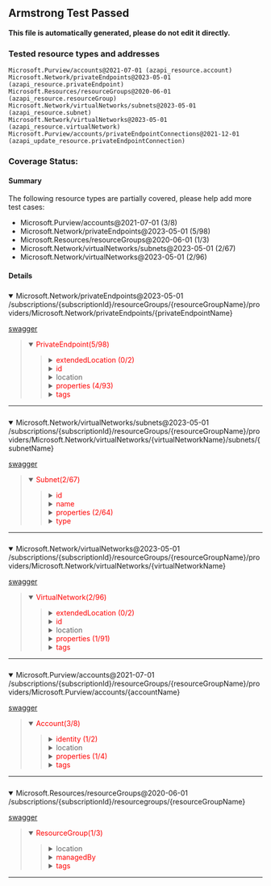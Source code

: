 ## Armstrong Test Passed

__This file is automatically generated, please do not edit it directly.__

### Tested resource types and addresses

```
Microsoft.Purview/accounts@2021-07-01 (azapi_resource.account)
Microsoft.Network/privateEndpoints@2023-05-01 (azapi_resource.privateEndpoint)
Microsoft.Resources/resourceGroups@2020-06-01 (azapi_resource.resourceGroup)
Microsoft.Network/virtualNetworks/subnets@2023-05-01 (azapi_resource.subnet)
Microsoft.Network/virtualNetworks@2023-05-01 (azapi_resource.virtualNetwork)
Microsoft.Purview/accounts/privateEndpointConnections@2021-12-01 (azapi_update_resource.privateEndpointConnection)
```

### Coverage Status:

#### Summary

The following resource types are partially covered, please help add more test cases:

- Microsoft.Purview/accounts@2021-07-01 (3/8)
- Microsoft.Network/privateEndpoints@2023-05-01 (5/98)
- Microsoft.Resources/resourceGroups@2020-06-01 (1/3)
- Microsoft.Network/virtualNetworks/subnets@2023-05-01 (2/67)
- Microsoft.Network/virtualNetworks@2023-05-01 (2/96)



#### Details

##### <!-- Microsoft.Network/privateEndpoints@2023-05-01 -->
<details open>
<summary>Microsoft.Network/privateEndpoints@2023-05-01  /subscriptions/{subscriptionId}/resourceGroups/{resourceGroupName}/providers/Microsoft.Network/privateEndpoints/{privateEndpointName}</summary>

[swagger](https://raw.githubusercontent.com/Azure/azure-rest-api-specs/main/specification/network/resource-manager/Microsoft.Network/stable/2023-05-01/privateEndpoint.json)
<blockquote>
<details open>
<summary><span style="color:red">PrivateEndpoint(5/98)</span></summary>
<blockquote>

<!-- #.extendedLocation -->
<details>
<summary><span style="color:red">extendedLocation (0/2)</span></summary>
<blockquote>

<!-- #.extendedLocation.name -->
<details>
<summary><span style="color:red">name</span></summary>

</details>

<!-- #.extendedLocation.type -->
<details>
<summary><span style="color:red">type</span></summary>

</details>

</blockquote>
</details>

<!-- #.id -->
<details>
<summary><span style="color:red">id</span></summary>

</details>

<!-- #.location -->
<details>
<summary><span>location</span></summary>

</details>

<!-- #.properties -->
<details>
<summary><span style="color:red">properties (4/93)</span></summary>
<blockquote>

<!-- #.properties.applicationSecurityGroups -->
<details>
<summary><span style="color:red">applicationSecurityGroups (0/3)</span></summary>
<blockquote>

<!-- #.properties.applicationSecurityGroups[].id -->
<details>
<summary><span style="color:red">id</span></summary>

</details>

<!-- #.properties.applicationSecurityGroups[].location -->
<details>
<summary><span style="color:red">location</span></summary>

</details>

<!-- #.properties.applicationSecurityGroups[].tags -->
<details>
<summary><span style="color:red">tags</span></summary>

</details>

</blockquote>
</details>

<!-- #.properties.customDnsConfigs -->
<details>
<summary><span style="color:red">customDnsConfigs (0/2)</span></summary>
<blockquote>

<!-- #.properties.customDnsConfigs[].fqdn -->
<details>
<summary><span style="color:red">fqdn</span></summary>

</details>

<!-- #.properties.customDnsConfigs[].ipAddresses -->
<details>
<summary><span style="color:red">ipAddresses</span></summary>

</details>

</blockquote>
</details>

<!-- #.properties.customNetworkInterfaceName -->
<details>
<summary><span style="color:red">customNetworkInterfaceName</span></summary>

</details>

<!-- #.properties.ipConfigurations -->
<details>
<summary><span style="color:red">ipConfigurations (0/4)</span></summary>
<blockquote>

<!-- #.properties.ipConfigurations[].name -->
<details>
<summary><span style="color:red">name</span></summary>

</details>

<!-- #.properties.ipConfigurations[].properties -->
<details>
<summary><span style="color:red">properties (0/3)</span></summary>
<blockquote>

<!-- #.properties.ipConfigurations[].properties.groupId -->
<details>
<summary><span style="color:red">groupId</span></summary>

</details>

<!-- #.properties.ipConfigurations[].properties.memberName -->
<details>
<summary><span style="color:red">memberName</span></summary>

</details>

<!-- #.properties.ipConfigurations[].properties.privateIPAddress -->
<details>
<summary><span style="color:red">privateIPAddress</span></summary>

</details>

</blockquote>
</details>

</blockquote>
</details>

<!-- #.properties.manualPrivateLinkServiceConnections -->
<details>
<summary><span style="color:red">manualPrivateLinkServiceConnections (3/8)</span></summary>
<blockquote>

<!-- #.properties.manualPrivateLinkServiceConnections[].id -->
<details>
<summary><span style="color:red">id</span></summary>

</details>

<!-- #.properties.manualPrivateLinkServiceConnections[].name -->
<details>
<summary><span>name</span></summary>

</details>

<!-- #.properties.manualPrivateLinkServiceConnections[].properties -->
<details>
<summary><span style="color:red">properties (2/6)</span></summary>
<blockquote>

<!-- #.properties.manualPrivateLinkServiceConnections[].properties.groupIds -->
<details>
<summary><span>groupIds</span></summary>

</details>

<!-- #.properties.manualPrivateLinkServiceConnections[].properties.privateLinkServiceConnectionState -->
<details>
<summary><span style="color:red">privateLinkServiceConnectionState (0/3)</span></summary>
<blockquote>

<!-- #.properties.manualPrivateLinkServiceConnections[].properties.privateLinkServiceConnectionState.actionsRequired -->
<details>
<summary><span style="color:red">actionsRequired</span></summary>

</details>

<!-- #.properties.manualPrivateLinkServiceConnections[].properties.privateLinkServiceConnectionState.description -->
<details>
<summary><span style="color:red">description</span></summary>

</details>

<!-- #.properties.manualPrivateLinkServiceConnections[].properties.privateLinkServiceConnectionState.status -->
<details>
<summary><span style="color:red">status</span></summary>

</details>

</blockquote>
</details>

<!-- #.properties.manualPrivateLinkServiceConnections[].properties.privateLinkServiceId -->
<details>
<summary><span>privateLinkServiceId</span></summary>

</details>

<!-- #.properties.manualPrivateLinkServiceConnections[].properties.requestMessage -->
<details>
<summary><span style="color:red">requestMessage</span></summary>

</details>

</blockquote>
</details>

</blockquote>
</details>

<!-- #.properties.privateLinkServiceConnections -->
<details>
<summary><span style="color:red">privateLinkServiceConnections (0/8)</span></summary>
<blockquote>

<!-- #.properties.privateLinkServiceConnections[].id -->
<details>
<summary><span style="color:red">id</span></summary>

</details>

<!-- #.properties.privateLinkServiceConnections[].name -->
<details>
<summary><span style="color:red">name</span></summary>

</details>

<!-- #.properties.privateLinkServiceConnections[].properties -->
<details>
<summary><span style="color:red">properties (0/6)</span></summary>
<blockquote>

<!-- #.properties.privateLinkServiceConnections[].properties.groupIds -->
<details>
<summary><span style="color:red">groupIds</span></summary>

</details>

<!-- #.properties.privateLinkServiceConnections[].properties.privateLinkServiceConnectionState -->
<details>
<summary><span style="color:red">privateLinkServiceConnectionState (0/3)</span></summary>
<blockquote>

<!-- #.properties.privateLinkServiceConnections[].properties.privateLinkServiceConnectionState.actionsRequired -->
<details>
<summary><span style="color:red">actionsRequired</span></summary>

</details>

<!-- #.properties.privateLinkServiceConnections[].properties.privateLinkServiceConnectionState.description -->
<details>
<summary><span style="color:red">description</span></summary>

</details>

<!-- #.properties.privateLinkServiceConnections[].properties.privateLinkServiceConnectionState.status -->
<details>
<summary><span style="color:red">status</span></summary>

</details>

</blockquote>
</details>

<!-- #.properties.privateLinkServiceConnections[].properties.privateLinkServiceId -->
<details>
<summary><span style="color:red">privateLinkServiceId</span></summary>

</details>

<!-- #.properties.privateLinkServiceConnections[].properties.requestMessage -->
<details>
<summary><span style="color:red">requestMessage</span></summary>

</details>

</blockquote>
</details>

</blockquote>
</details>

<!-- #.properties.subnet -->
<details>
<summary><span style="color:red">subnet (1/67)</span></summary>
<blockquote>

<!-- #.properties.subnet.id -->
<details>
<summary><span>id</span></summary>

</details>

<!-- #.properties.subnet.name -->
<details>
<summary><span style="color:red">name</span></summary>

</details>

<!-- #.properties.subnet.properties -->
<details>
<summary><span style="color:red">properties (0/64)</span></summary>
<blockquote>

<!-- #.properties.subnet.properties.addressPrefix -->
<details>
<summary><span style="color:red">addressPrefix</span></summary>

</details>

<!-- #.properties.subnet.properties.addressPrefixes -->
<details>
<summary><span style="color:red">addressPrefixes</span></summary>

</details>

<!-- #.properties.subnet.properties.applicationGatewayIPConfigurations -->
<details>
<summary><span style="color:red">applicationGatewayIPConfigurations (0/3)</span></summary>
<blockquote>

<!-- #.properties.subnet.properties.applicationGatewayIPConfigurations[].id -->
<details>
<summary><span style="color:red">id</span></summary>

</details>

<!-- #.properties.subnet.properties.applicationGatewayIPConfigurations[].name -->
<details>
<summary><span style="color:red">name</span></summary>

</details>

<!-- #.properties.subnet.properties.applicationGatewayIPConfigurations[].properties -->
<details>
<summary><span style="color:red">properties (0/1)</span></summary>
<blockquote>

<!-- #.properties.subnet.properties.applicationGatewayIPConfigurations[].properties.subnet -->
<details>
<summary><span style="color:red">subnet (0/1)</span></summary>
<blockquote>

<!-- #.properties.subnet.properties.applicationGatewayIPConfigurations[].properties.subnet.id -->
<details>
<summary><span style="color:red">id</span></summary>

</details>

</blockquote>
</details>

</blockquote>
</details>

</blockquote>
</details>

<!-- #.properties.subnet.properties.defaultOutboundAccess -->
<details>
<summary><span style="color:red">defaultOutboundAccess</span></summary>

</details>

<!-- #.properties.subnet.properties.delegations -->
<details>
<summary><span style="color:red">delegations (0/4)</span></summary>
<blockquote>

<!-- #.properties.subnet.properties.delegations[].id -->
<details>
<summary><span style="color:red">id</span></summary>

</details>

<!-- #.properties.subnet.properties.delegations[].name -->
<details>
<summary><span style="color:red">name</span></summary>

</details>

<!-- #.properties.subnet.properties.delegations[].properties -->
<details>
<summary><span style="color:red">properties (0/1)</span></summary>
<blockquote>

<!-- #.properties.subnet.properties.delegations[].properties.serviceName -->
<details>
<summary><span style="color:red">serviceName</span></summary>

</details>

</blockquote>
</details>

<!-- #.properties.subnet.properties.delegations[].type -->
<details>
<summary><span style="color:red">type</span></summary>

</details>

</blockquote>
</details>

<!-- #.properties.subnet.properties.ipAllocations -->
<details>
<summary><span style="color:red">ipAllocations (0/1)</span></summary>
<blockquote>

<!-- #.properties.subnet.properties.ipAllocations[].id -->
<details>
<summary><span style="color:red">id</span></summary>

</details>

</blockquote>
</details>

<!-- #.properties.subnet.properties.natGateway -->
<details>
<summary><span style="color:red">natGateway (0/1)</span></summary>
<blockquote>

<!-- #.properties.subnet.properties.natGateway.id -->
<details>
<summary><span style="color:red">id</span></summary>

</details>

</blockquote>
</details>

<!-- #.properties.subnet.properties.networkSecurityGroup -->
<details>
<summary><span style="color:red">networkSecurityGroup (0/26)</span></summary>
<blockquote>

<!-- #.properties.subnet.properties.networkSecurityGroup.id -->
<details>
<summary><span style="color:red">id</span></summary>

</details>

<!-- #.properties.subnet.properties.networkSecurityGroup.location -->
<details>
<summary><span style="color:red">location</span></summary>

</details>

<!-- #.properties.subnet.properties.networkSecurityGroup.properties -->
<details>
<summary><span style="color:red">properties (0/23)</span></summary>
<blockquote>

<!-- #.properties.subnet.properties.networkSecurityGroup.properties.flushConnection -->
<details>
<summary><span style="color:red">flushConnection</span></summary>

</details>

<!-- #.properties.subnet.properties.networkSecurityGroup.properties.securityRules -->
<details>
<summary><span style="color:red">securityRules (0/22)</span></summary>
<blockquote>

<!-- #.properties.subnet.properties.networkSecurityGroup.properties.securityRules[].id -->
<details>
<summary><span style="color:red">id</span></summary>

</details>

<!-- #.properties.subnet.properties.networkSecurityGroup.properties.securityRules[].name -->
<details>
<summary><span style="color:red">name</span></summary>

</details>

<!-- #.properties.subnet.properties.networkSecurityGroup.properties.securityRules[].properties -->
<details>
<summary><span style="color:red">properties (0/19)</span></summary>
<blockquote>

<!-- #.properties.subnet.properties.networkSecurityGroup.properties.securityRules[].properties.access -->
<details>
<summary><span style="color:red">access</span></summary>

</details>

<!-- #.properties.subnet.properties.networkSecurityGroup.properties.securityRules[].properties.description -->
<details>
<summary><span style="color:red">description</span></summary>

</details>

<!-- #.properties.subnet.properties.networkSecurityGroup.properties.securityRules[].properties.destinationAddressPrefix -->
<details>
<summary><span style="color:red">destinationAddressPrefix</span></summary>

</details>

<!-- #.properties.subnet.properties.networkSecurityGroup.properties.securityRules[].properties.destinationAddressPrefixes -->
<details>
<summary><span style="color:red">destinationAddressPrefixes</span></summary>

</details>

<!-- #.properties.subnet.properties.networkSecurityGroup.properties.securityRules[].properties.destinationApplicationSecurityGroups -->
<details>
<summary><span style="color:red">destinationApplicationSecurityGroups (0/3)</span></summary>
<blockquote>

<!-- #.properties.subnet.properties.networkSecurityGroup.properties.securityRules[].properties.destinationApplicationSecurityGroups[].id -->
<details>
<summary><span style="color:red">id</span></summary>

</details>

<!-- #.properties.subnet.properties.networkSecurityGroup.properties.securityRules[].properties.destinationApplicationSecurityGroups[].location -->
<details>
<summary><span style="color:red">location</span></summary>

</details>

<!-- #.properties.subnet.properties.networkSecurityGroup.properties.securityRules[].properties.destinationApplicationSecurityGroups[].tags -->
<details>
<summary><span style="color:red">tags</span></summary>

</details>

</blockquote>
</details>

<!-- #.properties.subnet.properties.networkSecurityGroup.properties.securityRules[].properties.destinationPortRange -->
<details>
<summary><span style="color:red">destinationPortRange</span></summary>

</details>

<!-- #.properties.subnet.properties.networkSecurityGroup.properties.securityRules[].properties.destinationPortRanges -->
<details>
<summary><span style="color:red">destinationPortRanges</span></summary>

</details>

<!-- #.properties.subnet.properties.networkSecurityGroup.properties.securityRules[].properties.direction -->
<details>
<summary><span style="color:red">direction</span></summary>

</details>

<!-- #.properties.subnet.properties.networkSecurityGroup.properties.securityRules[].properties.priority -->
<details>
<summary><span style="color:red">priority</span></summary>

</details>

<!-- #.properties.subnet.properties.networkSecurityGroup.properties.securityRules[].properties.protocol -->
<details>
<summary><span style="color:red">protocol</span></summary>

</details>

<!-- #.properties.subnet.properties.networkSecurityGroup.properties.securityRules[].properties.sourceAddressPrefix -->
<details>
<summary><span style="color:red">sourceAddressPrefix</span></summary>

</details>

<!-- #.properties.subnet.properties.networkSecurityGroup.properties.securityRules[].properties.sourceAddressPrefixes -->
<details>
<summary><span style="color:red">sourceAddressPrefixes</span></summary>

</details>

<!-- #.properties.subnet.properties.networkSecurityGroup.properties.securityRules[].properties.sourceApplicationSecurityGroups -->
<details>
<summary><span style="color:red">sourceApplicationSecurityGroups (0/3)</span></summary>
<blockquote>

<!-- #.properties.subnet.properties.networkSecurityGroup.properties.securityRules[].properties.sourceApplicationSecurityGroups[].id -->
<details>
<summary><span style="color:red">id</span></summary>

</details>

<!-- #.properties.subnet.properties.networkSecurityGroup.properties.securityRules[].properties.sourceApplicationSecurityGroups[].location -->
<details>
<summary><span style="color:red">location</span></summary>

</details>

<!-- #.properties.subnet.properties.networkSecurityGroup.properties.securityRules[].properties.sourceApplicationSecurityGroups[].tags -->
<details>
<summary><span style="color:red">tags</span></summary>

</details>

</blockquote>
</details>

<!-- #.properties.subnet.properties.networkSecurityGroup.properties.securityRules[].properties.sourcePortRange -->
<details>
<summary><span style="color:red">sourcePortRange</span></summary>

</details>

<!-- #.properties.subnet.properties.networkSecurityGroup.properties.securityRules[].properties.sourcePortRanges -->
<details>
<summary><span style="color:red">sourcePortRanges</span></summary>

</details>

</blockquote>
</details>

<!-- #.properties.subnet.properties.networkSecurityGroup.properties.securityRules[].type -->
<details>
<summary><span style="color:red">type</span></summary>

</details>

</blockquote>
</details>

</blockquote>
</details>

<!-- #.properties.subnet.properties.networkSecurityGroup.tags -->
<details>
<summary><span style="color:red">tags</span></summary>

</details>

</blockquote>
</details>

<!-- #.properties.subnet.properties.privateEndpointNetworkPolicies -->
<details>
<summary><span style="color:red">privateEndpointNetworkPolicies</span></summary>

</details>

<!-- #.properties.subnet.properties.privateLinkServiceNetworkPolicies -->
<details>
<summary><span style="color:red">privateLinkServiceNetworkPolicies</span></summary>

</details>

<!-- #.properties.subnet.properties.routeTable -->
<details>
<summary><span style="color:red">routeTable (0/11)</span></summary>
<blockquote>

<!-- #.properties.subnet.properties.routeTable.id -->
<details>
<summary><span style="color:red">id</span></summary>

</details>

<!-- #.properties.subnet.properties.routeTable.location -->
<details>
<summary><span style="color:red">location</span></summary>

</details>

<!-- #.properties.subnet.properties.routeTable.properties -->
<details>
<summary><span style="color:red">properties (0/8)</span></summary>
<blockquote>

<!-- #.properties.subnet.properties.routeTable.properties.disableBgpRoutePropagation -->
<details>
<summary><span style="color:red">disableBgpRoutePropagation</span></summary>

</details>

<!-- #.properties.subnet.properties.routeTable.properties.routes -->
<details>
<summary><span style="color:red">routes (0/7)</span></summary>
<blockquote>

<!-- #.properties.subnet.properties.routeTable.properties.routes[].id -->
<details>
<summary><span style="color:red">id</span></summary>

</details>

<!-- #.properties.subnet.properties.routeTable.properties.routes[].name -->
<details>
<summary><span style="color:red">name</span></summary>

</details>

<!-- #.properties.subnet.properties.routeTable.properties.routes[].properties -->
<details>
<summary><span style="color:red">properties (0/4)</span></summary>
<blockquote>

<!-- #.properties.subnet.properties.routeTable.properties.routes[].properties.addressPrefix -->
<details>
<summary><span style="color:red">addressPrefix</span></summary>

</details>

<!-- #.properties.subnet.properties.routeTable.properties.routes[].properties.hasBgpOverride -->
<details>
<summary><span style="color:red">hasBgpOverride</span></summary>

</details>

<!-- #.properties.subnet.properties.routeTable.properties.routes[].properties.nextHopIpAddress -->
<details>
<summary><span style="color:red">nextHopIpAddress</span></summary>

</details>

<!-- #.properties.subnet.properties.routeTable.properties.routes[].properties.nextHopType -->
<details>
<summary><span style="color:red">nextHopType</span></summary>

</details>

</blockquote>
</details>

<!-- #.properties.subnet.properties.routeTable.properties.routes[].type -->
<details>
<summary><span style="color:red">type</span></summary>

</details>

</blockquote>
</details>

</blockquote>
</details>

<!-- #.properties.subnet.properties.routeTable.tags -->
<details>
<summary><span style="color:red">tags</span></summary>

</details>

</blockquote>
</details>

<!-- #.properties.subnet.properties.serviceEndpointPolicies -->
<details>
<summary><span style="color:red">serviceEndpointPolicies (0/11)</span></summary>
<blockquote>

<!-- #.properties.subnet.properties.serviceEndpointPolicies[].id -->
<details>
<summary><span style="color:red">id</span></summary>

</details>

<!-- #.properties.subnet.properties.serviceEndpointPolicies[].location -->
<details>
<summary><span style="color:red">location</span></summary>

</details>

<!-- #.properties.subnet.properties.serviceEndpointPolicies[].properties -->
<details>
<summary><span style="color:red">properties (0/8)</span></summary>
<blockquote>

<!-- #.properties.subnet.properties.serviceEndpointPolicies[].properties.contextualServiceEndpointPolicies -->
<details>
<summary><span style="color:red">contextualServiceEndpointPolicies</span></summary>

</details>

<!-- #.properties.subnet.properties.serviceEndpointPolicies[].properties.serviceAlias -->
<details>
<summary><span style="color:red">serviceAlias</span></summary>

</details>

<!-- #.properties.subnet.properties.serviceEndpointPolicies[].properties.serviceEndpointPolicyDefinitions -->
<details>
<summary><span style="color:red">serviceEndpointPolicyDefinitions (0/6)</span></summary>
<blockquote>

<!-- #.properties.subnet.properties.serviceEndpointPolicies[].properties.serviceEndpointPolicyDefinitions[].id -->
<details>
<summary><span style="color:red">id</span></summary>

</details>

<!-- #.properties.subnet.properties.serviceEndpointPolicies[].properties.serviceEndpointPolicyDefinitions[].name -->
<details>
<summary><span style="color:red">name</span></summary>

</details>

<!-- #.properties.subnet.properties.serviceEndpointPolicies[].properties.serviceEndpointPolicyDefinitions[].properties -->
<details>
<summary><span style="color:red">properties (0/3)</span></summary>
<blockquote>

<!-- #.properties.subnet.properties.serviceEndpointPolicies[].properties.serviceEndpointPolicyDefinitions[].properties.description -->
<details>
<summary><span style="color:red">description</span></summary>

</details>

<!-- #.properties.subnet.properties.serviceEndpointPolicies[].properties.serviceEndpointPolicyDefinitions[].properties.service -->
<details>
<summary><span style="color:red">service</span></summary>

</details>

<!-- #.properties.subnet.properties.serviceEndpointPolicies[].properties.serviceEndpointPolicyDefinitions[].properties.serviceResources -->
<details>
<summary><span style="color:red">serviceResources</span></summary>

</details>

</blockquote>
</details>

<!-- #.properties.subnet.properties.serviceEndpointPolicies[].properties.serviceEndpointPolicyDefinitions[].type -->
<details>
<summary><span style="color:red">type</span></summary>

</details>

</blockquote>
</details>

</blockquote>
</details>

<!-- #.properties.subnet.properties.serviceEndpointPolicies[].tags -->
<details>
<summary><span style="color:red">tags</span></summary>

</details>

</blockquote>
</details>

<!-- #.properties.subnet.properties.serviceEndpoints -->
<details>
<summary><span style="color:red">serviceEndpoints (0/2)</span></summary>
<blockquote>

<!-- #.properties.subnet.properties.serviceEndpoints[].locations -->
<details>
<summary><span style="color:red">locations</span></summary>

</details>

<!-- #.properties.subnet.properties.serviceEndpoints[].service -->
<details>
<summary><span style="color:red">service</span></summary>

</details>

</blockquote>
</details>

</blockquote>
</details>

<!-- #.properties.subnet.type -->
<details>
<summary><span style="color:red">type</span></summary>

</details>

</blockquote>
</details>

</blockquote>
</details>

<!-- #.tags -->
<details>
<summary><span style="color:red">tags</span></summary>

</details>

</blockquote>
</details>

</blockquote>
</details>

---

##### <!-- Microsoft.Network/virtualNetworks/subnets@2023-05-01 -->
<details open>
<summary>Microsoft.Network/virtualNetworks/subnets@2023-05-01  /subscriptions/{subscriptionId}/resourceGroups/{resourceGroupName}/providers/Microsoft.Network/virtualNetworks/{virtualNetworkName}/subnets/{subnetName}</summary>

[swagger](https://raw.githubusercontent.com/Azure/azure-rest-api-specs/main/specification/network/resource-manager/Microsoft.Network/stable/2023-05-01/virtualNetwork.json)
<blockquote>
<details open>
<summary><span style="color:red">Subnet(2/67)</span></summary>
<blockquote>

<!-- #.id -->
<details>
<summary><span style="color:red">id</span></summary>

</details>

<!-- #.name -->
<details>
<summary><span style="color:red">name</span></summary>

</details>

<!-- #.properties -->
<details>
<summary><span style="color:red">properties (2/64)</span></summary>
<blockquote>

<!-- #.properties.addressPrefix -->
<details>
<summary><span>addressPrefix</span></summary>

</details>

<!-- #.properties.addressPrefixes -->
<details>
<summary><span style="color:red">addressPrefixes</span></summary>

</details>

<!-- #.properties.applicationGatewayIPConfigurations -->
<details>
<summary><span style="color:red">applicationGatewayIPConfigurations (0/3)</span></summary>
<blockquote>

<!-- #.properties.applicationGatewayIPConfigurations[].id -->
<details>
<summary><span style="color:red">id</span></summary>

</details>

<!-- #.properties.applicationGatewayIPConfigurations[].name -->
<details>
<summary><span style="color:red">name</span></summary>

</details>

<!-- #.properties.applicationGatewayIPConfigurations[].properties -->
<details>
<summary><span style="color:red">properties (0/1)</span></summary>
<blockquote>

<!-- #.properties.applicationGatewayIPConfigurations[].properties.subnet -->
<details>
<summary><span style="color:red">subnet (0/1)</span></summary>
<blockquote>

<!-- #.properties.applicationGatewayIPConfigurations[].properties.subnet.id -->
<details>
<summary><span style="color:red">id</span></summary>

</details>

</blockquote>
</details>

</blockquote>
</details>

</blockquote>
</details>

<!-- #.properties.defaultOutboundAccess -->
<details>
<summary><span style="color:red">defaultOutboundAccess</span></summary>

</details>

<!-- #.properties.delegations -->
<details>
<summary><span style="color:red">delegations (0/4)</span></summary>
<blockquote>

<!-- #.properties.delegations[].id -->
<details>
<summary><span style="color:red">id</span></summary>

</details>

<!-- #.properties.delegations[].name -->
<details>
<summary><span style="color:red">name</span></summary>

</details>

<!-- #.properties.delegations[].properties -->
<details>
<summary><span style="color:red">properties (0/1)</span></summary>
<blockquote>

<!-- #.properties.delegations[].properties.serviceName -->
<details>
<summary><span style="color:red">serviceName</span></summary>

</details>

</blockquote>
</details>

<!-- #.properties.delegations[].type -->
<details>
<summary><span style="color:red">type</span></summary>

</details>

</blockquote>
</details>

<!-- #.properties.ipAllocations -->
<details>
<summary><span style="color:red">ipAllocations (0/1)</span></summary>
<blockquote>

<!-- #.properties.ipAllocations[].id -->
<details>
<summary><span style="color:red">id</span></summary>

</details>

</blockquote>
</details>

<!-- #.properties.natGateway -->
<details>
<summary><span style="color:red">natGateway (0/1)</span></summary>
<blockquote>

<!-- #.properties.natGateway.id -->
<details>
<summary><span style="color:red">id</span></summary>

</details>

</blockquote>
</details>

<!-- #.properties.networkSecurityGroup -->
<details>
<summary><span style="color:red">networkSecurityGroup (0/26)</span></summary>
<blockquote>

<!-- #.properties.networkSecurityGroup.id -->
<details>
<summary><span style="color:red">id</span></summary>

</details>

<!-- #.properties.networkSecurityGroup.location -->
<details>
<summary><span style="color:red">location</span></summary>

</details>

<!-- #.properties.networkSecurityGroup.properties -->
<details>
<summary><span style="color:red">properties (0/23)</span></summary>
<blockquote>

<!-- #.properties.networkSecurityGroup.properties.flushConnection -->
<details>
<summary><span style="color:red">flushConnection</span></summary>

</details>

<!-- #.properties.networkSecurityGroup.properties.securityRules -->
<details>
<summary><span style="color:red">securityRules (0/22)</span></summary>
<blockquote>

<!-- #.properties.networkSecurityGroup.properties.securityRules[].id -->
<details>
<summary><span style="color:red">id</span></summary>

</details>

<!-- #.properties.networkSecurityGroup.properties.securityRules[].name -->
<details>
<summary><span style="color:red">name</span></summary>

</details>

<!-- #.properties.networkSecurityGroup.properties.securityRules[].properties -->
<details>
<summary><span style="color:red">properties (0/19)</span></summary>
<blockquote>

<!-- #.properties.networkSecurityGroup.properties.securityRules[].properties.access -->
<details>
<summary><span style="color:red">access</span></summary>

</details>

<!-- #.properties.networkSecurityGroup.properties.securityRules[].properties.description -->
<details>
<summary><span style="color:red">description</span></summary>

</details>

<!-- #.properties.networkSecurityGroup.properties.securityRules[].properties.destinationAddressPrefix -->
<details>
<summary><span style="color:red">destinationAddressPrefix</span></summary>

</details>

<!-- #.properties.networkSecurityGroup.properties.securityRules[].properties.destinationAddressPrefixes -->
<details>
<summary><span style="color:red">destinationAddressPrefixes</span></summary>

</details>

<!-- #.properties.networkSecurityGroup.properties.securityRules[].properties.destinationApplicationSecurityGroups -->
<details>
<summary><span style="color:red">destinationApplicationSecurityGroups (0/3)</span></summary>
<blockquote>

<!-- #.properties.networkSecurityGroup.properties.securityRules[].properties.destinationApplicationSecurityGroups[].id -->
<details>
<summary><span style="color:red">id</span></summary>

</details>

<!-- #.properties.networkSecurityGroup.properties.securityRules[].properties.destinationApplicationSecurityGroups[].location -->
<details>
<summary><span style="color:red">location</span></summary>

</details>

<!-- #.properties.networkSecurityGroup.properties.securityRules[].properties.destinationApplicationSecurityGroups[].tags -->
<details>
<summary><span style="color:red">tags</span></summary>

</details>

</blockquote>
</details>

<!-- #.properties.networkSecurityGroup.properties.securityRules[].properties.destinationPortRange -->
<details>
<summary><span style="color:red">destinationPortRange</span></summary>

</details>

<!-- #.properties.networkSecurityGroup.properties.securityRules[].properties.destinationPortRanges -->
<details>
<summary><span style="color:red">destinationPortRanges</span></summary>

</details>

<!-- #.properties.networkSecurityGroup.properties.securityRules[].properties.direction -->
<details>
<summary><span style="color:red">direction</span></summary>

</details>

<!-- #.properties.networkSecurityGroup.properties.securityRules[].properties.priority -->
<details>
<summary><span style="color:red">priority</span></summary>

</details>

<!-- #.properties.networkSecurityGroup.properties.securityRules[].properties.protocol -->
<details>
<summary><span style="color:red">protocol</span></summary>

</details>

<!-- #.properties.networkSecurityGroup.properties.securityRules[].properties.sourceAddressPrefix -->
<details>
<summary><span style="color:red">sourceAddressPrefix</span></summary>

</details>

<!-- #.properties.networkSecurityGroup.properties.securityRules[].properties.sourceAddressPrefixes -->
<details>
<summary><span style="color:red">sourceAddressPrefixes</span></summary>

</details>

<!-- #.properties.networkSecurityGroup.properties.securityRules[].properties.sourceApplicationSecurityGroups -->
<details>
<summary><span style="color:red">sourceApplicationSecurityGroups (0/3)</span></summary>
<blockquote>

<!-- #.properties.networkSecurityGroup.properties.securityRules[].properties.sourceApplicationSecurityGroups[].id -->
<details>
<summary><span style="color:red">id</span></summary>

</details>

<!-- #.properties.networkSecurityGroup.properties.securityRules[].properties.sourceApplicationSecurityGroups[].location -->
<details>
<summary><span style="color:red">location</span></summary>

</details>

<!-- #.properties.networkSecurityGroup.properties.securityRules[].properties.sourceApplicationSecurityGroups[].tags -->
<details>
<summary><span style="color:red">tags</span></summary>

</details>

</blockquote>
</details>

<!-- #.properties.networkSecurityGroup.properties.securityRules[].properties.sourcePortRange -->
<details>
<summary><span style="color:red">sourcePortRange</span></summary>

</details>

<!-- #.properties.networkSecurityGroup.properties.securityRules[].properties.sourcePortRanges -->
<details>
<summary><span style="color:red">sourcePortRanges</span></summary>

</details>

</blockquote>
</details>

<!-- #.properties.networkSecurityGroup.properties.securityRules[].type -->
<details>
<summary><span style="color:red">type</span></summary>

</details>

</blockquote>
</details>

</blockquote>
</details>

<!-- #.properties.networkSecurityGroup.tags -->
<details>
<summary><span style="color:red">tags</span></summary>

</details>

</blockquote>
</details>

<!-- #.properties.privateEndpointNetworkPolicies -->
<details>
<summary><span>privateEndpointNetworkPolicies</span></summary>

</details>

<!-- #.properties.privateLinkServiceNetworkPolicies -->
<details>
<summary><span style="color:red">privateLinkServiceNetworkPolicies</span></summary>

</details>

<!-- #.properties.routeTable -->
<details>
<summary><span style="color:red">routeTable (0/11)</span></summary>
<blockquote>

<!-- #.properties.routeTable.id -->
<details>
<summary><span style="color:red">id</span></summary>

</details>

<!-- #.properties.routeTable.location -->
<details>
<summary><span style="color:red">location</span></summary>

</details>

<!-- #.properties.routeTable.properties -->
<details>
<summary><span style="color:red">properties (0/8)</span></summary>
<blockquote>

<!-- #.properties.routeTable.properties.disableBgpRoutePropagation -->
<details>
<summary><span style="color:red">disableBgpRoutePropagation</span></summary>

</details>

<!-- #.properties.routeTable.properties.routes -->
<details>
<summary><span style="color:red">routes (0/7)</span></summary>
<blockquote>

<!-- #.properties.routeTable.properties.routes[].id -->
<details>
<summary><span style="color:red">id</span></summary>

</details>

<!-- #.properties.routeTable.properties.routes[].name -->
<details>
<summary><span style="color:red">name</span></summary>

</details>

<!-- #.properties.routeTable.properties.routes[].properties -->
<details>
<summary><span style="color:red">properties (0/4)</span></summary>
<blockquote>

<!-- #.properties.routeTable.properties.routes[].properties.addressPrefix -->
<details>
<summary><span style="color:red">addressPrefix</span></summary>

</details>

<!-- #.properties.routeTable.properties.routes[].properties.hasBgpOverride -->
<details>
<summary><span style="color:red">hasBgpOverride</span></summary>

</details>

<!-- #.properties.routeTable.properties.routes[].properties.nextHopIpAddress -->
<details>
<summary><span style="color:red">nextHopIpAddress</span></summary>

</details>

<!-- #.properties.routeTable.properties.routes[].properties.nextHopType -->
<details>
<summary><span style="color:red">nextHopType</span></summary>

</details>

</blockquote>
</details>

<!-- #.properties.routeTable.properties.routes[].type -->
<details>
<summary><span style="color:red">type</span></summary>

</details>

</blockquote>
</details>

</blockquote>
</details>

<!-- #.properties.routeTable.tags -->
<details>
<summary><span style="color:red">tags</span></summary>

</details>

</blockquote>
</details>

<!-- #.properties.serviceEndpointPolicies -->
<details>
<summary><span style="color:red">serviceEndpointPolicies (0/11)</span></summary>
<blockquote>

<!-- #.properties.serviceEndpointPolicies[].id -->
<details>
<summary><span style="color:red">id</span></summary>

</details>

<!-- #.properties.serviceEndpointPolicies[].location -->
<details>
<summary><span style="color:red">location</span></summary>

</details>

<!-- #.properties.serviceEndpointPolicies[].properties -->
<details>
<summary><span style="color:red">properties (0/8)</span></summary>
<blockquote>

<!-- #.properties.serviceEndpointPolicies[].properties.contextualServiceEndpointPolicies -->
<details>
<summary><span style="color:red">contextualServiceEndpointPolicies</span></summary>

</details>

<!-- #.properties.serviceEndpointPolicies[].properties.serviceAlias -->
<details>
<summary><span style="color:red">serviceAlias</span></summary>

</details>

<!-- #.properties.serviceEndpointPolicies[].properties.serviceEndpointPolicyDefinitions -->
<details>
<summary><span style="color:red">serviceEndpointPolicyDefinitions (0/6)</span></summary>
<blockquote>

<!-- #.properties.serviceEndpointPolicies[].properties.serviceEndpointPolicyDefinitions[].id -->
<details>
<summary><span style="color:red">id</span></summary>

</details>

<!-- #.properties.serviceEndpointPolicies[].properties.serviceEndpointPolicyDefinitions[].name -->
<details>
<summary><span style="color:red">name</span></summary>

</details>

<!-- #.properties.serviceEndpointPolicies[].properties.serviceEndpointPolicyDefinitions[].properties -->
<details>
<summary><span style="color:red">properties (0/3)</span></summary>
<blockquote>

<!-- #.properties.serviceEndpointPolicies[].properties.serviceEndpointPolicyDefinitions[].properties.description -->
<details>
<summary><span style="color:red">description</span></summary>

</details>

<!-- #.properties.serviceEndpointPolicies[].properties.serviceEndpointPolicyDefinitions[].properties.service -->
<details>
<summary><span style="color:red">service</span></summary>

</details>

<!-- #.properties.serviceEndpointPolicies[].properties.serviceEndpointPolicyDefinitions[].properties.serviceResources -->
<details>
<summary><span style="color:red">serviceResources</span></summary>

</details>

</blockquote>
</details>

<!-- #.properties.serviceEndpointPolicies[].properties.serviceEndpointPolicyDefinitions[].type -->
<details>
<summary><span style="color:red">type</span></summary>

</details>

</blockquote>
</details>

</blockquote>
</details>

<!-- #.properties.serviceEndpointPolicies[].tags -->
<details>
<summary><span style="color:red">tags</span></summary>

</details>

</blockquote>
</details>

<!-- #.properties.serviceEndpoints -->
<details>
<summary><span style="color:red">serviceEndpoints (0/2)</span></summary>
<blockquote>

<!-- #.properties.serviceEndpoints[].locations -->
<details>
<summary><span style="color:red">locations</span></summary>

</details>

<!-- #.properties.serviceEndpoints[].service -->
<details>
<summary><span style="color:red">service</span></summary>

</details>

</blockquote>
</details>

</blockquote>
</details>

<!-- #.type -->
<details>
<summary><span style="color:red">type</span></summary>

</details>

</blockquote>
</details>

</blockquote>
</details>

---

##### <!-- Microsoft.Network/virtualNetworks@2023-05-01 -->
<details open>
<summary>Microsoft.Network/virtualNetworks@2023-05-01  /subscriptions/{subscriptionId}/resourceGroups/{resourceGroupName}/providers/Microsoft.Network/virtualNetworks/{virtualNetworkName}</summary>

[swagger](https://raw.githubusercontent.com/Azure/azure-rest-api-specs/main/specification/network/resource-manager/Microsoft.Network/stable/2023-05-01/virtualNetwork.json)
<blockquote>
<details open>
<summary><span style="color:red">VirtualNetwork(2/96)</span></summary>
<blockquote>

<!-- #.extendedLocation -->
<details>
<summary><span style="color:red">extendedLocation (0/2)</span></summary>
<blockquote>

<!-- #.extendedLocation.name -->
<details>
<summary><span style="color:red">name</span></summary>

</details>

<!-- #.extendedLocation.type -->
<details>
<summary><span style="color:red">type</span></summary>

</details>

</blockquote>
</details>

<!-- #.id -->
<details>
<summary><span style="color:red">id</span></summary>

</details>

<!-- #.location -->
<details>
<summary><span>location</span></summary>

</details>

<!-- #.properties -->
<details>
<summary><span style="color:red">properties (1/91)</span></summary>
<blockquote>

<!-- #.properties.addressSpace -->
<details>
<summary><span>addressSpace (1/1)</span></summary>
<blockquote>

<!-- #.properties.addressSpace.addressPrefixes -->
<details>
<summary><span>addressPrefixes</span></summary>

</details>

</blockquote>
</details>

<!-- #.properties.bgpCommunities -->
<details>
<summary><span style="color:red">bgpCommunities (0/1)</span></summary>
<blockquote>

<!-- #.properties.bgpCommunities.virtualNetworkCommunity -->
<details>
<summary><span style="color:red">virtualNetworkCommunity</span></summary>

</details>

</blockquote>
</details>

<!-- #.properties.ddosProtectionPlan -->
<details>
<summary><span style="color:red">ddosProtectionPlan (0/1)</span></summary>
<blockquote>

<!-- #.properties.ddosProtectionPlan.id -->
<details>
<summary><span style="color:red">id</span></summary>

</details>

</blockquote>
</details>

<!-- #.properties.dhcpOptions -->
<details>
<summary><span style="color:red">dhcpOptions (0/1)</span></summary>
<blockquote>

<!-- #.properties.dhcpOptions.dnsServers -->
<details>
<summary><span style="color:red">dnsServers</span></summary>

</details>

</blockquote>
</details>

<!-- #.properties.enableDdosProtection -->
<details>
<summary><span style="color:red">enableDdosProtection</span></summary>

</details>

<!-- #.properties.enableVmProtection -->
<details>
<summary><span style="color:red">enableVmProtection</span></summary>

</details>

<!-- #.properties.encryption -->
<details>
<summary><span style="color:red">encryption (0/2)</span></summary>
<blockquote>

<!-- #.properties.encryption.enabled -->
<details>
<summary><span style="color:red">enabled</span></summary>

</details>

<!-- #.properties.encryption.enforcement -->
<details>
<summary><span style="color:red">enforcement</span></summary>

</details>

</blockquote>
</details>

<!-- #.properties.flowTimeoutInMinutes -->
<details>
<summary><span style="color:red">flowTimeoutInMinutes</span></summary>

</details>

<!-- #.properties.ipAllocations -->
<details>
<summary><span style="color:red">ipAllocations (0/1)</span></summary>
<blockquote>

<!-- #.properties.ipAllocations[].id -->
<details>
<summary><span style="color:red">id</span></summary>

</details>

</blockquote>
</details>

<!-- #.properties.subnets -->
<details>
<summary><span style="color:red">subnets (0/67)</span></summary>
<blockquote>

<!-- #.properties.subnets[].id -->
<details>
<summary><span style="color:red">id</span></summary>

</details>

<!-- #.properties.subnets[].name -->
<details>
<summary><span style="color:red">name</span></summary>

</details>

<!-- #.properties.subnets[].properties -->
<details>
<summary><span style="color:red">properties (0/64)</span></summary>
<blockquote>

<!-- #.properties.subnets[].properties.addressPrefix -->
<details>
<summary><span style="color:red">addressPrefix</span></summary>

</details>

<!-- #.properties.subnets[].properties.addressPrefixes -->
<details>
<summary><span style="color:red">addressPrefixes</span></summary>

</details>

<!-- #.properties.subnets[].properties.applicationGatewayIPConfigurations -->
<details>
<summary><span style="color:red">applicationGatewayIPConfigurations (0/3)</span></summary>
<blockquote>

<!-- #.properties.subnets[].properties.applicationGatewayIPConfigurations[].id -->
<details>
<summary><span style="color:red">id</span></summary>

</details>

<!-- #.properties.subnets[].properties.applicationGatewayIPConfigurations[].name -->
<details>
<summary><span style="color:red">name</span></summary>

</details>

<!-- #.properties.subnets[].properties.applicationGatewayIPConfigurations[].properties -->
<details>
<summary><span style="color:red">properties (0/1)</span></summary>
<blockquote>

<!-- #.properties.subnets[].properties.applicationGatewayIPConfigurations[].properties.subnet -->
<details>
<summary><span style="color:red">subnet (0/1)</span></summary>
<blockquote>

<!-- #.properties.subnets[].properties.applicationGatewayIPConfigurations[].properties.subnet.id -->
<details>
<summary><span style="color:red">id</span></summary>

</details>

</blockquote>
</details>

</blockquote>
</details>

</blockquote>
</details>

<!-- #.properties.subnets[].properties.defaultOutboundAccess -->
<details>
<summary><span style="color:red">defaultOutboundAccess</span></summary>

</details>

<!-- #.properties.subnets[].properties.delegations -->
<details>
<summary><span style="color:red">delegations (0/4)</span></summary>
<blockquote>

<!-- #.properties.subnets[].properties.delegations[].id -->
<details>
<summary><span style="color:red">id</span></summary>

</details>

<!-- #.properties.subnets[].properties.delegations[].name -->
<details>
<summary><span style="color:red">name</span></summary>

</details>

<!-- #.properties.subnets[].properties.delegations[].properties -->
<details>
<summary><span style="color:red">properties (0/1)</span></summary>
<blockquote>

<!-- #.properties.subnets[].properties.delegations[].properties.serviceName -->
<details>
<summary><span style="color:red">serviceName</span></summary>

</details>

</blockquote>
</details>

<!-- #.properties.subnets[].properties.delegations[].type -->
<details>
<summary><span style="color:red">type</span></summary>

</details>

</blockquote>
</details>

<!-- #.properties.subnets[].properties.ipAllocations -->
<details>
<summary><span style="color:red">ipAllocations (0/1)</span></summary>
<blockquote>

<!-- #.properties.subnets[].properties.ipAllocations[].id -->
<details>
<summary><span style="color:red">id</span></summary>

</details>

</blockquote>
</details>

<!-- #.properties.subnets[].properties.natGateway -->
<details>
<summary><span style="color:red">natGateway (0/1)</span></summary>
<blockquote>

<!-- #.properties.subnets[].properties.natGateway.id -->
<details>
<summary><span style="color:red">id</span></summary>

</details>

</blockquote>
</details>

<!-- #.properties.subnets[].properties.networkSecurityGroup -->
<details>
<summary><span style="color:red">networkSecurityGroup (0/26)</span></summary>
<blockquote>

<!-- #.properties.subnets[].properties.networkSecurityGroup.id -->
<details>
<summary><span style="color:red">id</span></summary>

</details>

<!-- #.properties.subnets[].properties.networkSecurityGroup.location -->
<details>
<summary><span style="color:red">location</span></summary>

</details>

<!-- #.properties.subnets[].properties.networkSecurityGroup.properties -->
<details>
<summary><span style="color:red">properties (0/23)</span></summary>
<blockquote>

<!-- #.properties.subnets[].properties.networkSecurityGroup.properties.flushConnection -->
<details>
<summary><span style="color:red">flushConnection</span></summary>

</details>

<!-- #.properties.subnets[].properties.networkSecurityGroup.properties.securityRules -->
<details>
<summary><span style="color:red">securityRules (0/22)</span></summary>
<blockquote>

<!-- #.properties.subnets[].properties.networkSecurityGroup.properties.securityRules[].id -->
<details>
<summary><span style="color:red">id</span></summary>

</details>

<!-- #.properties.subnets[].properties.networkSecurityGroup.properties.securityRules[].name -->
<details>
<summary><span style="color:red">name</span></summary>

</details>

<!-- #.properties.subnets[].properties.networkSecurityGroup.properties.securityRules[].properties -->
<details>
<summary><span style="color:red">properties (0/19)</span></summary>
<blockquote>

<!-- #.properties.subnets[].properties.networkSecurityGroup.properties.securityRules[].properties.access -->
<details>
<summary><span style="color:red">access</span></summary>

</details>

<!-- #.properties.subnets[].properties.networkSecurityGroup.properties.securityRules[].properties.description -->
<details>
<summary><span style="color:red">description</span></summary>

</details>

<!-- #.properties.subnets[].properties.networkSecurityGroup.properties.securityRules[].properties.destinationAddressPrefix -->
<details>
<summary><span style="color:red">destinationAddressPrefix</span></summary>

</details>

<!-- #.properties.subnets[].properties.networkSecurityGroup.properties.securityRules[].properties.destinationAddressPrefixes -->
<details>
<summary><span style="color:red">destinationAddressPrefixes</span></summary>

</details>

<!-- #.properties.subnets[].properties.networkSecurityGroup.properties.securityRules[].properties.destinationApplicationSecurityGroups -->
<details>
<summary><span style="color:red">destinationApplicationSecurityGroups (0/3)</span></summary>
<blockquote>

<!-- #.properties.subnets[].properties.networkSecurityGroup.properties.securityRules[].properties.destinationApplicationSecurityGroups[].id -->
<details>
<summary><span style="color:red">id</span></summary>

</details>

<!-- #.properties.subnets[].properties.networkSecurityGroup.properties.securityRules[].properties.destinationApplicationSecurityGroups[].location -->
<details>
<summary><span style="color:red">location</span></summary>

</details>

<!-- #.properties.subnets[].properties.networkSecurityGroup.properties.securityRules[].properties.destinationApplicationSecurityGroups[].tags -->
<details>
<summary><span style="color:red">tags</span></summary>

</details>

</blockquote>
</details>

<!-- #.properties.subnets[].properties.networkSecurityGroup.properties.securityRules[].properties.destinationPortRange -->
<details>
<summary><span style="color:red">destinationPortRange</span></summary>

</details>

<!-- #.properties.subnets[].properties.networkSecurityGroup.properties.securityRules[].properties.destinationPortRanges -->
<details>
<summary><span style="color:red">destinationPortRanges</span></summary>

</details>

<!-- #.properties.subnets[].properties.networkSecurityGroup.properties.securityRules[].properties.direction -->
<details>
<summary><span style="color:red">direction</span></summary>

</details>

<!-- #.properties.subnets[].properties.networkSecurityGroup.properties.securityRules[].properties.priority -->
<details>
<summary><span style="color:red">priority</span></summary>

</details>

<!-- #.properties.subnets[].properties.networkSecurityGroup.properties.securityRules[].properties.protocol -->
<details>
<summary><span style="color:red">protocol</span></summary>

</details>

<!-- #.properties.subnets[].properties.networkSecurityGroup.properties.securityRules[].properties.sourceAddressPrefix -->
<details>
<summary><span style="color:red">sourceAddressPrefix</span></summary>

</details>

<!-- #.properties.subnets[].properties.networkSecurityGroup.properties.securityRules[].properties.sourceAddressPrefixes -->
<details>
<summary><span style="color:red">sourceAddressPrefixes</span></summary>

</details>

<!-- #.properties.subnets[].properties.networkSecurityGroup.properties.securityRules[].properties.sourceApplicationSecurityGroups -->
<details>
<summary><span style="color:red">sourceApplicationSecurityGroups (0/3)</span></summary>
<blockquote>

<!-- #.properties.subnets[].properties.networkSecurityGroup.properties.securityRules[].properties.sourceApplicationSecurityGroups[].id -->
<details>
<summary><span style="color:red">id</span></summary>

</details>

<!-- #.properties.subnets[].properties.networkSecurityGroup.properties.securityRules[].properties.sourceApplicationSecurityGroups[].location -->
<details>
<summary><span style="color:red">location</span></summary>

</details>

<!-- #.properties.subnets[].properties.networkSecurityGroup.properties.securityRules[].properties.sourceApplicationSecurityGroups[].tags -->
<details>
<summary><span style="color:red">tags</span></summary>

</details>

</blockquote>
</details>

<!-- #.properties.subnets[].properties.networkSecurityGroup.properties.securityRules[].properties.sourcePortRange -->
<details>
<summary><span style="color:red">sourcePortRange</span></summary>

</details>

<!-- #.properties.subnets[].properties.networkSecurityGroup.properties.securityRules[].properties.sourcePortRanges -->
<details>
<summary><span style="color:red">sourcePortRanges</span></summary>

</details>

</blockquote>
</details>

<!-- #.properties.subnets[].properties.networkSecurityGroup.properties.securityRules[].type -->
<details>
<summary><span style="color:red">type</span></summary>

</details>

</blockquote>
</details>

</blockquote>
</details>

<!-- #.properties.subnets[].properties.networkSecurityGroup.tags -->
<details>
<summary><span style="color:red">tags</span></summary>

</details>

</blockquote>
</details>

<!-- #.properties.subnets[].properties.privateEndpointNetworkPolicies -->
<details>
<summary><span style="color:red">privateEndpointNetworkPolicies</span></summary>

</details>

<!-- #.properties.subnets[].properties.privateLinkServiceNetworkPolicies -->
<details>
<summary><span style="color:red">privateLinkServiceNetworkPolicies</span></summary>

</details>

<!-- #.properties.subnets[].properties.routeTable -->
<details>
<summary><span style="color:red">routeTable (0/11)</span></summary>
<blockquote>

<!-- #.properties.subnets[].properties.routeTable.id -->
<details>
<summary><span style="color:red">id</span></summary>

</details>

<!-- #.properties.subnets[].properties.routeTable.location -->
<details>
<summary><span style="color:red">location</span></summary>

</details>

<!-- #.properties.subnets[].properties.routeTable.properties -->
<details>
<summary><span style="color:red">properties (0/8)</span></summary>
<blockquote>

<!-- #.properties.subnets[].properties.routeTable.properties.disableBgpRoutePropagation -->
<details>
<summary><span style="color:red">disableBgpRoutePropagation</span></summary>

</details>

<!-- #.properties.subnets[].properties.routeTable.properties.routes -->
<details>
<summary><span style="color:red">routes (0/7)</span></summary>
<blockquote>

<!-- #.properties.subnets[].properties.routeTable.properties.routes[].id -->
<details>
<summary><span style="color:red">id</span></summary>

</details>

<!-- #.properties.subnets[].properties.routeTable.properties.routes[].name -->
<details>
<summary><span style="color:red">name</span></summary>

</details>

<!-- #.properties.subnets[].properties.routeTable.properties.routes[].properties -->
<details>
<summary><span style="color:red">properties (0/4)</span></summary>
<blockquote>

<!-- #.properties.subnets[].properties.routeTable.properties.routes[].properties.addressPrefix -->
<details>
<summary><span style="color:red">addressPrefix</span></summary>

</details>

<!-- #.properties.subnets[].properties.routeTable.properties.routes[].properties.hasBgpOverride -->
<details>
<summary><span style="color:red">hasBgpOverride</span></summary>

</details>

<!-- #.properties.subnets[].properties.routeTable.properties.routes[].properties.nextHopIpAddress -->
<details>
<summary><span style="color:red">nextHopIpAddress</span></summary>

</details>

<!-- #.properties.subnets[].properties.routeTable.properties.routes[].properties.nextHopType -->
<details>
<summary><span style="color:red">nextHopType</span></summary>

</details>

</blockquote>
</details>

<!-- #.properties.subnets[].properties.routeTable.properties.routes[].type -->
<details>
<summary><span style="color:red">type</span></summary>

</details>

</blockquote>
</details>

</blockquote>
</details>

<!-- #.properties.subnets[].properties.routeTable.tags -->
<details>
<summary><span style="color:red">tags</span></summary>

</details>

</blockquote>
</details>

<!-- #.properties.subnets[].properties.serviceEndpointPolicies -->
<details>
<summary><span style="color:red">serviceEndpointPolicies (0/11)</span></summary>
<blockquote>

<!-- #.properties.subnets[].properties.serviceEndpointPolicies[].id -->
<details>
<summary><span style="color:red">id</span></summary>

</details>

<!-- #.properties.subnets[].properties.serviceEndpointPolicies[].location -->
<details>
<summary><span style="color:red">location</span></summary>

</details>

<!-- #.properties.subnets[].properties.serviceEndpointPolicies[].properties -->
<details>
<summary><span style="color:red">properties (0/8)</span></summary>
<blockquote>

<!-- #.properties.subnets[].properties.serviceEndpointPolicies[].properties.contextualServiceEndpointPolicies -->
<details>
<summary><span style="color:red">contextualServiceEndpointPolicies</span></summary>

</details>

<!-- #.properties.subnets[].properties.serviceEndpointPolicies[].properties.serviceAlias -->
<details>
<summary><span style="color:red">serviceAlias</span></summary>

</details>

<!-- #.properties.subnets[].properties.serviceEndpointPolicies[].properties.serviceEndpointPolicyDefinitions -->
<details>
<summary><span style="color:red">serviceEndpointPolicyDefinitions (0/6)</span></summary>
<blockquote>

<!-- #.properties.subnets[].properties.serviceEndpointPolicies[].properties.serviceEndpointPolicyDefinitions[].id -->
<details>
<summary><span style="color:red">id</span></summary>

</details>

<!-- #.properties.subnets[].properties.serviceEndpointPolicies[].properties.serviceEndpointPolicyDefinitions[].name -->
<details>
<summary><span style="color:red">name</span></summary>

</details>

<!-- #.properties.subnets[].properties.serviceEndpointPolicies[].properties.serviceEndpointPolicyDefinitions[].properties -->
<details>
<summary><span style="color:red">properties (0/3)</span></summary>
<blockquote>

<!-- #.properties.subnets[].properties.serviceEndpointPolicies[].properties.serviceEndpointPolicyDefinitions[].properties.description -->
<details>
<summary><span style="color:red">description</span></summary>

</details>

<!-- #.properties.subnets[].properties.serviceEndpointPolicies[].properties.serviceEndpointPolicyDefinitions[].properties.service -->
<details>
<summary><span style="color:red">service</span></summary>

</details>

<!-- #.properties.subnets[].properties.serviceEndpointPolicies[].properties.serviceEndpointPolicyDefinitions[].properties.serviceResources -->
<details>
<summary><span style="color:red">serviceResources</span></summary>

</details>

</blockquote>
</details>

<!-- #.properties.subnets[].properties.serviceEndpointPolicies[].properties.serviceEndpointPolicyDefinitions[].type -->
<details>
<summary><span style="color:red">type</span></summary>

</details>

</blockquote>
</details>

</blockquote>
</details>

<!-- #.properties.subnets[].properties.serviceEndpointPolicies[].tags -->
<details>
<summary><span style="color:red">tags</span></summary>

</details>

</blockquote>
</details>

<!-- #.properties.subnets[].properties.serviceEndpoints -->
<details>
<summary><span style="color:red">serviceEndpoints (0/2)</span></summary>
<blockquote>

<!-- #.properties.subnets[].properties.serviceEndpoints[].locations -->
<details>
<summary><span style="color:red">locations</span></summary>

</details>

<!-- #.properties.subnets[].properties.serviceEndpoints[].service -->
<details>
<summary><span style="color:red">service</span></summary>

</details>

</blockquote>
</details>

</blockquote>
</details>

<!-- #.properties.subnets[].type -->
<details>
<summary><span style="color:red">type</span></summary>

</details>

</blockquote>
</details>

<!-- #.properties.virtualNetworkPeerings -->
<details>
<summary><span style="color:red">virtualNetworkPeerings (0/14)</span></summary>
<blockquote>

<!-- #.properties.virtualNetworkPeerings[].id -->
<details>
<summary><span style="color:red">id</span></summary>

</details>

<!-- #.properties.virtualNetworkPeerings[].name -->
<details>
<summary><span style="color:red">name</span></summary>

</details>

<!-- #.properties.virtualNetworkPeerings[].properties -->
<details>
<summary><span style="color:red">properties (0/11)</span></summary>
<blockquote>

<!-- #.properties.virtualNetworkPeerings[].properties.allowForwardedTraffic -->
<details>
<summary><span style="color:red">allowForwardedTraffic</span></summary>

</details>

<!-- #.properties.virtualNetworkPeerings[].properties.allowGatewayTransit -->
<details>
<summary><span style="color:red">allowGatewayTransit</span></summary>

</details>

<!-- #.properties.virtualNetworkPeerings[].properties.allowVirtualNetworkAccess -->
<details>
<summary><span style="color:red">allowVirtualNetworkAccess</span></summary>

</details>

<!-- #.properties.virtualNetworkPeerings[].properties.doNotVerifyRemoteGateways -->
<details>
<summary><span style="color:red">doNotVerifyRemoteGateways</span></summary>

</details>

<!-- #.properties.virtualNetworkPeerings[].properties.peeringState -->
<details>
<summary><span style="color:red">peeringState</span></summary>

</details>

<!-- #.properties.virtualNetworkPeerings[].properties.peeringSyncLevel -->
<details>
<summary><span style="color:red">peeringSyncLevel</span></summary>

</details>

<!-- #.properties.virtualNetworkPeerings[].properties.remoteAddressSpace -->
<details>
<summary><span style="color:red">remoteAddressSpace (0/1)</span></summary>
<blockquote>

<!-- #.properties.virtualNetworkPeerings[].properties.remoteAddressSpace.addressPrefixes -->
<details>
<summary><span style="color:red">addressPrefixes</span></summary>

</details>

</blockquote>
</details>

<!-- #.properties.virtualNetworkPeerings[].properties.remoteBgpCommunities -->
<details>
<summary><span style="color:red">remoteBgpCommunities (0/1)</span></summary>
<blockquote>

<!-- #.properties.virtualNetworkPeerings[].properties.remoteBgpCommunities.virtualNetworkCommunity -->
<details>
<summary><span style="color:red">virtualNetworkCommunity</span></summary>

</details>

</blockquote>
</details>

<!-- #.properties.virtualNetworkPeerings[].properties.remoteVirtualNetwork -->
<details>
<summary><span style="color:red">remoteVirtualNetwork (0/1)</span></summary>
<blockquote>

<!-- #.properties.virtualNetworkPeerings[].properties.remoteVirtualNetwork.id -->
<details>
<summary><span style="color:red">id</span></summary>

</details>

</blockquote>
</details>

<!-- #.properties.virtualNetworkPeerings[].properties.remoteVirtualNetworkAddressSpace -->
<details>
<summary><span style="color:red">remoteVirtualNetworkAddressSpace (0/1)</span></summary>
<blockquote>

<!-- #.properties.virtualNetworkPeerings[].properties.remoteVirtualNetworkAddressSpace.addressPrefixes -->
<details>
<summary><span style="color:red">addressPrefixes</span></summary>

</details>

</blockquote>
</details>

<!-- #.properties.virtualNetworkPeerings[].properties.useRemoteGateways -->
<details>
<summary><span style="color:red">useRemoteGateways</span></summary>

</details>

</blockquote>
</details>

<!-- #.properties.virtualNetworkPeerings[].type -->
<details>
<summary><span style="color:red">type</span></summary>

</details>

</blockquote>
</details>

</blockquote>
</details>

<!-- #.tags -->
<details>
<summary><span style="color:red">tags</span></summary>

</details>

</blockquote>
</details>

</blockquote>
</details>

---

##### <!-- Microsoft.Purview/accounts@2021-07-01 -->
<details open>
<summary>Microsoft.Purview/accounts@2021-07-01  /subscriptions/{subscriptionId}/resourceGroups/{resourceGroupName}/providers/Microsoft.Purview/accounts/{accountName}</summary>

[swagger](/Users/luheng/go/src/github.com/Azure/azure-rest-api-specs/specification/purview/resource-manager/Microsoft.Purview/stable/2021-12-01/purview.json)
<blockquote>
<details open>
<summary><span style="color:red">Account(3/8)</span></summary>
<blockquote>

<!-- #.identity -->
<details>
<summary><span style="color:red">identity (1/2)</span></summary>
<blockquote>

<!-- #.identity.type -->
<details>
<summary><span>type</span></summary>

</details>

<!-- #.identity.userAssignedIdentities -->
<details>
<summary><span style="color:red">userAssignedIdentities</span></summary>

</details>

</blockquote>
</details>

<!-- #.location -->
<details>
<summary><span>location</span></summary>

</details>

<!-- #.properties -->
<details>
<summary><span style="color:red">properties (1/4)</span></summary>
<blockquote>

<!-- #.properties.managedEventHubState -->
<details>
<summary><span style="color:red">managedEventHubState</span></summary>

</details>

<!-- #.properties.managedResourceGroupName -->
<details>
<summary><span style="color:red">managedResourceGroupName</span></summary>

</details>

<!-- #.properties.managedResourcesPublicNetworkAccess -->
<details>
<summary><span style="color:red">managedResourcesPublicNetworkAccess</span></summary>

</details>

<!-- #.properties.publicNetworkAccess -->
<details>
<summary><span>publicNetworkAccess</span></summary>

</details>

</blockquote>
</details>

<!-- #.tags -->
<details>
<summary><span style="color:red">tags</span></summary>

</details>

</blockquote>
</details>

</blockquote>
</details>

---

##### <!-- Microsoft.Resources/resourceGroups@2020-06-01 -->
<details open>
<summary>Microsoft.Resources/resourceGroups@2020-06-01  /subscriptions/{subscriptionId}/resourcegroups/{resourceGroupName}</summary>

[swagger](https://raw.githubusercontent.com/Azure/azure-rest-api-specs/main/specification/resources/resource-manager/Microsoft.Resources/stable/2020-06-01/resources.json)
<blockquote>
<details open>
<summary><span style="color:red">ResourceGroup(1/3)</span></summary>
<blockquote>

<!-- #.location -->
<details>
<summary><span>location</span></summary>

</details>

<!-- #.managedBy -->
<details>
<summary><span style="color:red">managedBy</span></summary>

</details>

<!-- #.tags -->
<details>
<summary><span style="color:red">tags</span></summary>

</details>

</blockquote>
</details>

</blockquote>
</details>

---

